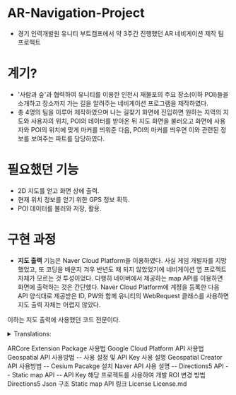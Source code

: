 # AR-Navigation-Project

- 경기 인력개발원 유니티 부트캠프에서 약 3주간 진행했던 AR 네비게이션 제작 팀 프로젝트

# 계기?

- '사람과 숲'과 협력하여 유니티를 이용한 인천시 재물포의 주요 장소(이하 POI)들을 소개하고 장소까지 가는 길을 알려주는 네비게이션 프로그램을 제작하였다.
- 총 4명의 팀을 이루어 제작하였으며 나는 길찾기 화면에 진입하면 원하는 지역의 지도와 사용자의 위치, POI의 데이터를 받아온 뒤 지도 화면을 불러오고 화면에 사용자와 POI의 위치에 맞게 마커를 띄워준 다음, POI의 마커를 띄우면 이와 관련된 정보를 보여주는 파트를 담당하였다.

# 필요했던 기능

- 2D 지도를 얻고 화면 상에 출력.
- 현재 위치 정보를 얻기 위한 GPS 정보 획득.
- POI 데이터를 불러와 저장, 활용.

# 구현 과정

- **지도 출력**
 기능은 Naver Cloud Platform을 이용하였다. 사실 게임 개발자를 지망했었고, 또 코딩을 배운지 겨우 반년도 채 되지 않았었기에 네비게이션 앱 프로젝트 자체가 모르는 것 투성이었다. 다행히 네이버에서 제공하는 map API를 이용하면 화면에 출력하는 것은 간단했다. Naver Cloud Platform에 계정을 등록한 다음 API 양식대로 제공받은 ID, PW와 함께 유니티의 WebRequest 클래스를 사용하면 지도 출력 자체는 어렵지 않았다.

이하는 지도 출력에 사용했던 코드 전문이다.

<details>
<summary>Translations:</summary>
 
 public class MapRequestManager : MonoBehaviour
{
    [Header("네이버 API를 받기 위한 정보")]
    [SerializeField]string mapBaseURL = "https://naveropenapi.apigw.ntruss.com/map-static/v2/raster"; 
    [SerializeField]string clientID = "";
    [SerializeField]string clientPW = "";

    [Header("지도 표시할 캔버스 이미지")]
    [SerializeField] RawImage MapImage;

    [Header("지도정보")]
    int width = 360;
    int height = 800;
    double latitude =0f;
    double longitude =0f;
    [SerializeField]int MapSizeLevel=17;


    [Header("GPS를 받기 위한 정보")]
     GPS gps;

    [Header("마커를 생성하는 스크립트")]
    MarkerInstantiate markerInstantiate;

    void Awake()
    {
        gps=GetComponent<GPS>();
        markerInstantiate = GetComponent<MarkerInstantiate>();
        MapImage = MapImage.gameObject.GetComponent<RawImage>();

        gps.Request();  //GPS 클래스의 request 메서드를 호출. 사용자에게서 GPS 권한을 받아오고 수락시 location service 실행

        MapSizeLevel = Mathf.Clamp(MapSizeLevel, 1, 20);    //지도의 확대 레벨을 1~20 사이로 제한

    }

    private void Start()
    {
        StartCoroutine(MapAPIRequest());    //지도를 띄우고 마커생성을 요청하는 코루틴
    }
    IEnumerator MapAPIRequest()     //네이버 지도 API를 받아와 MapImage에 표시하는 메서드
    {
        yield return new WaitUntil(() => POI.datalist.Count > 0);   //POI 데이터를 받아올 때 까지 대기

        if (!gps.GetMyLocation(ref latitude, ref longitude))     //GPS를 받아올 수 있다면 위도, 경도를 현재 위치로 설정
        {
            latitude = 37.466480f;
            longitude = 126.657566f;     //그렇지 않다면 재물포역으로
        }

        POI.datalist.Add(new POIData(0, "-", "MyLocation", "-", latitude, longitude, "-", "-", "-"));   //마커 생성을 위해 현재위치 데이터를 POI에 추가

        for (int i = 0; i < POI.datalist.Count; i++)    //POI datalist 리스트를 불러와 마커 배치
        {
            markerInstantiate.MarkerMake(width, height, MapSizeLevel, latitude, longitude, POI.datalist[i]);
        }

        string APIrequestURL = mapBaseURL + $"?w={width}&h={height}&center={longitude},{latitude}&level={MapSizeLevel}"+
            $"&scale=2&format=png";     //지도 API를 받아오기 위한 요청

        UnityWebRequest req = UnityWebRequestTexture.GetTexture(APIrequestURL);     //요청한 API대로 지도 텍스처를 받아온다.
        req.SetRequestHeader("X-NCP-APIGW-API-KEY-ID", clientID);       //발급받은 ID
        req.SetRequestHeader("X-NCP-APIGW-API-KEY", clientPW);          //발급받은 PW

        yield return req.SendWebRequest();  //API요청

        MapImage.texture = DownloadHandlerTexture.GetContent(req);  //MapImage에 받아온 지도의 텍스처 입히기

        switch (req.result)     //받아오는데 성공시 종료. 실패할 경우 디버그로그(임시)로 실패원인 출력
        {
            case UnityWebRequest.Result.Success: yield break;
            case UnityWebRequest.Result.ConnectionError: Debug.Log("Connection Error"); yield break;
            case UnityWebRequest.Result.ProtocolError: Debug.Log("Protocol Error"); yield break;
            case UnityWebRequest.Result.DataProcessingError: Debug.Log("DataProcessing Error"); yield break;
        }
    }

}
</details>
 
ARCore Extension Package 사용법
Google Cloud Platform API 사용법
Geospatial API 사용방법
-- 사용 설정 및 API Key 사용 설명
Geospatial Creator API 사용방법
-- Cesium Pacakge 설치
Naver API 사용 설명
-- Directions5 API
-- Static map API
-- API Key
해당 프로젝트를 사용하여 개발
ROI 변경 방법
Directions5 Json 구조
Static map API 링크
License
License.md
